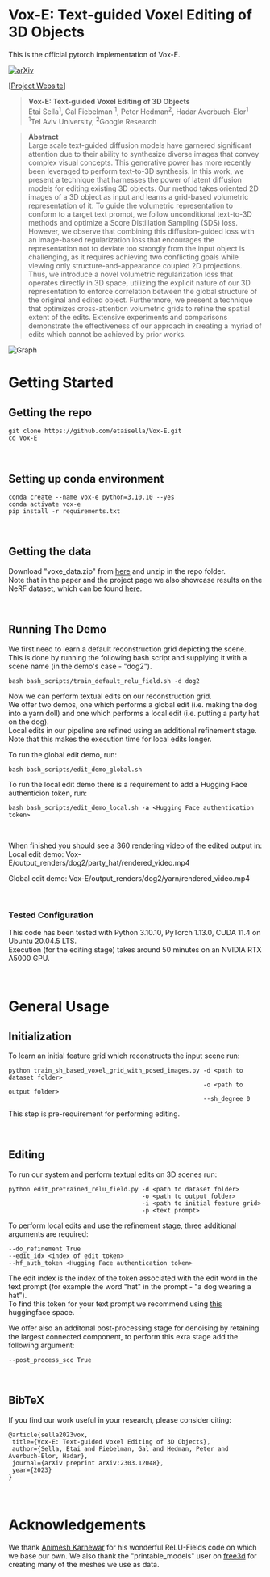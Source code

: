 # Vox-E: Text-guided Voxel Editing of 3D Objects

This is the official pytorch implementation of Vox-E.

[![arXiv](https://img.shields.io/badge/arXiv-2303.12048-b31b1b.svg)](https://arxiv.org/abs/2303.12048)

[[Project Website](https://tau-vailab.github.io/Vox-E/)]

> **Vox-E: Text-guided Voxel Editing of 3D Objects**<br>
> Etai Sella<sup>1</sup>, Gal Fiebelman <sup>1</sup>, Peter Hedman<sup>2</sup>, Hadar Averbuch-Elor<sup>1</sup><br>
> <sup>1</sup>Tel Aviv University, <sup>2</sup>Google Research

>**Abstract** <br>
> Large scale text-guided diffusion models have garnered significant attention due to their ability to synthesize diverse images that convey complex visual concepts. This generative power has more recently been leveraged to perform text-to-3D synthesis. In this work, we present a technique that harnesses the power of latent diffusion models for editing existing 3D objects. Our method takes oriented 2D images of a 3D object as input and learns a grid-based volumetric representation of it. To guide the volumetric representation to conform to a target text prompt, we follow unconditional text-to-3D methods and optimize a Score Distillation Sampling (SDS) loss. However, we observe that combining this diffusion-guided loss with an image-based regularization loss that encourages the representation not to deviate too strongly from the input object is challenging, as it requires achieving two conflicting goals while viewing only structure-and-appearance coupled 2D projections. Thus, we introduce a novel volumetric regularization loss that operates directly in 3D space, utilizing the explicit nature of our 3D representation to enforce correlation between the global structure of the original and edited object. Furthermore, we present a technique that optimizes cross-attention volumetric grids to refine the spatial extent of the edits. Extensive experiments and comparisons demonstrate the effectiveness of our approach in creating a myriad of edits which cannot be achieved by prior works.

![Graph](https://tau-vailab.github.io/Vox-E/images/voxe_teaser.png "Flow:")
</br>

# Getting Started

## Getting the repo
    git clone https://github.com/etaisella/Vox-E.git
    cd Vox-E

</br>

## Setting up conda environment
    conda create --name vox-e python=3.10.10 --yes
    conda activate vox-e
    pip install -r requirements.txt

</br>

## Getting the data
Download "voxe_data.zip" from [here](https://drive.google.com/file/d/1h1X3NppS4V2PtCHg4gSCaZO93ZvFqnRO/view?usp=sharing) 
and unzip in the repo folder. 
</br>
Note that in the paper and the project page we also showcase results on the NeRF dataset, which can be found 
[here](https://drive.google.com/drive/u/0/folders/1-iJug5cTJA7bhDnhIxTraH5EyuyRA7sr).

</br>

## Running The Demo
We first need to learn a default reconstruction grid depicting the scene. </br>
This is done by running the following bash script and supplying it with a scene name (in the demo's case - "dog2").

    bash bash_scripts/train_default_relu_field.sh -d dog2

Now we can perform textual edits on our reconstruction grid.</br>
We offer two demos, one which performs a global edit (i.e. making the dog into a yarn doll) and one which performs a local edit (i.e. putting a party hat on the dog). </br>
Local edits in our pipeline are refined using an additional refinement stage. Note that this makes the execution time for local edits longer.</br>

To run the global edit demo, run:

    bash bash_scripts/edit_demo_global.sh

To run the local edit demo there is a requirement to add a Hugging Face authenticion token, run:

    bash bash_scripts/edit_demo_local.sh -a <Hugging Face authentication token>
</br>

When finished you should see a 360 rendering video of the edited output in:
Local edit demo:
    Vox-E/output_renders/dog2/party_hat/rendered_video.mp4

Global edit demo:
    Vox-E/output_renders/dog2/yarn/rendered_video.mp4

</br>

### Tested Configuration
This code has been tested with Python 3.10.10, PyTorch 1.13.0, CUDA 11.4 on Ubuntu 20.04.5 LTS. </br>
Execution (for the editing stage) takes around 50 minutes on an NVIDIA RTX A5000 GPU. 

</br>

# General Usage

## Initialization

To learn an initial feature grid which reconstructs the input scene run:

    python train_sh_based_voxel_grid_with_posed_images.py -d <path to dataset folder>
                                                          -o <path to output folder>
                                                          --sh_degree 0

This step is pre-requirement for performing editing.

</br>

## Editing

To run our system and perform textual edits on 3D scenes run:

    python edit_pretrained_relu_field.py -d <path to dataset folder>
                                         -o <path to output folder>
                                         -i <path to initial feature grid>
                                         -p <text prompt>

To perform local edits and use the refinement stage, three additional arguments are required:

    --do_refinement True
    --edit_idx <index of edit token>
    --hf_auth_token <Hugging Face authentication token>

The edit index is the index of the token associated with the edit word in the text prompt (for example the word "hat" in the prompt - "a dog wearing a hat"). </br>
To find this token for your text prompt we recommend using [this](https://huggingface.co/spaces/AttendAndExcite/Attend-and-Excite) 
huggingface space.

We offer also an additonal post-processing stage for denoising by retaining the largest connected component, to perform
this exra stage add the following argument:

	--post_process_scc True

</br>

## BibTeX
If you find our work useful in your research, please consider citing:

    @article{sella2023vox,
     title={Vox-E: Text-guided Voxel Editing of 3D Objects},
     author={Sella, Etai and Fiebelman, Gal and Hedman, Peter and Averbuch-Elor, Hadar},
     journal={arXiv preprint arXiv:2303.12048},
     year={2023}
    }
    
</br>

# Acknowledgements

We thank [Animesh Karnewar](https://akanimax.github.io/) for his wonderful ReLU-Fields code on which we base our own.
We also thank the "printable_models" user on [free3d](https://free3d.com/) for creating many of the meshes we use as data.
